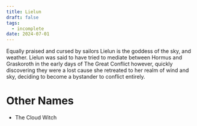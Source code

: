 ```yaml
---
title: Lielun
draft: false
tags:
  - incomplete
date: 2024-07-01
---
```

Equally praised and cursed by sailors Lielun is the goddess of the sky, and weather. Lielun was said to have tried to mediate between Hormus and Graskoroth in the early days of The Great Conflict however, quickly discovering they were a lost cause she retreated to her realm of wind and sky, deciding to become a bystander to conflict entirely.

# Other Names

- The Cloud Witch